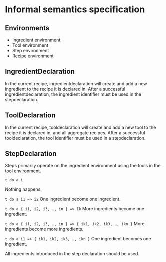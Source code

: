 # Informal semantics specification
## Environments 
-   Ingredient environment 
-   Tool environment 
-   Step environment 
-   Recipe environment 

## IngredientDeclaration 
In the current recipe, ingredientdeclaration will create and add a new ingredient to the recipe it is declared in.  After a successful ingredientdeclaration, the ingredient identifier must be used in the stepdeclaration. 

## ToolDeclaration 
In the current recipe, tooldeclaration will create and add a new tool to the recipe it is declared in, and all aggregate recipes.  After a successful tooldeclaration, the tool identifier must be used in a stepdeclaration. 

## StepDeclaration 
Steps primarily operate on the ingredient environment using the tools in the tool environment. 

```t do a i``` 

Nothing happens. 

```t do a i1 => i2```
One ingredient become one ingredient. 

```t do a { i1, i2, i3, …, in } => Ik``` 
More ingredients become one ingredient.

```t do a { i1, i2, i3, …, in } => { ik1, ik2, ik3, …, ikn }``` 
More ingredients become more ingredients. 

```t do a i1 => { ik1, ik2, ik3, …, ikn }``` 
One ingredient becomes one ingredient.

All ingredients introduced in the step declaration should be used.